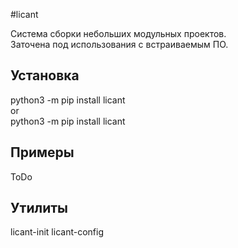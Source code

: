 #licant

Система сборки небольших модульных проектов.  
Заточена под использования с встраиваемым ПО.  

Установка
---------
python3 -m pip install licant  
or  
python3 -m pip install licant  

Примеры
-------
ToDo

Утилиты
-------
licant-init
licant-config